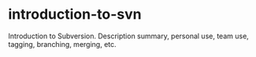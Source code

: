introduction-to-svn
===================

Introduction to Subversion. Description summary, personal use, team use, tagging, branching, merging, etc.